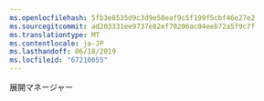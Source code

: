 ```yaml
---
ms.openlocfilehash: 5fb3e8535d9c3d9e58eaf9c5f199f5cbf46e27e2
ms.sourcegitcommit: ad203331ee9737e82ef70206ac04eeb72a5f9c7f
ms.translationtype: MT
ms.contentlocale: ja-JP
ms.lasthandoff: 06/18/2019
ms.locfileid: "67210655"
---
```

展開マネージャー